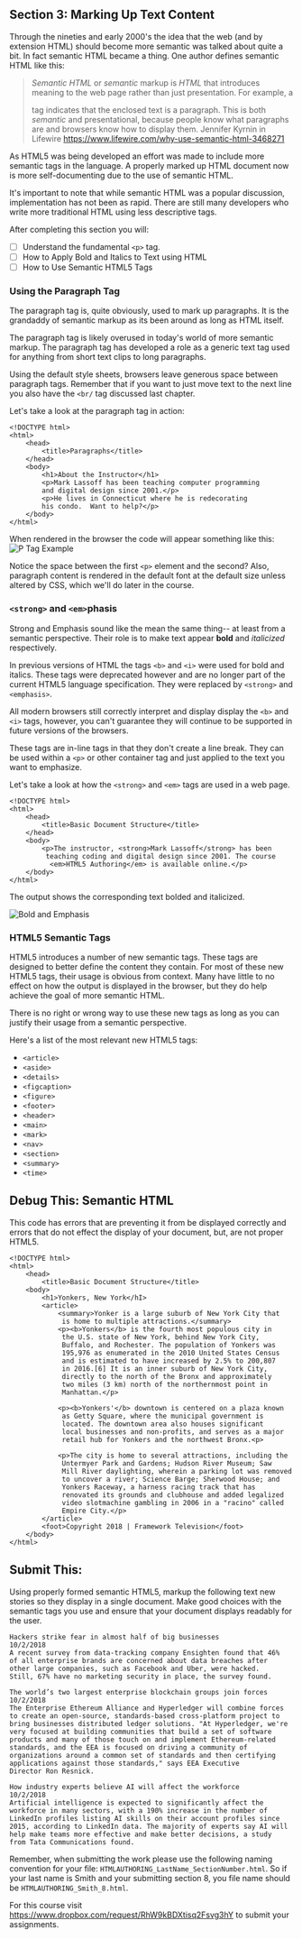 ﻿## Section 3:  Marking Up Text Content
Through the nineties and early 2000's the idea that the web (and by extension HTML) should become more semantic was talked about quite a bit. In fact semantic HTML became a thing. One author defines semantic HTML like this:

> _Semantic HTML_  or  _semantic_  markup is  _HTML_  that introduces meaning to the web page rather than just presentation. For example, a <p> tag indicates that the enclosed text is a paragraph. This is both  _semantic_  and presentational, because people know what paragraphs are and browsers know how to display them.
> Jennifer Kyrnin in Lifewire https://www.lifewire.com/why-use-semantic-html-3468271

As HTML5 was being developed an effort was made to include more semantic tags in the language. A properly marked up HTML document now is more self-documenting due to the use of semantic HTML.

It's important to note that while semantic HTML was a popular discussion, implementation has not been as rapid. There are still many developers who write more traditional HTML using less descriptive tags.

After completing this section you will:

 - [ ] Understand the fundamental `<p>` tag.
 - [ ] How to Apply Bold and Italics to Text using HTML
 - [ ] How to Use Semantic HTML5 Tags

### Using the Paragraph Tag
The paragraph tag is, quite obviously, used to mark up paragraphs. It is the grandaddy of semantic markup as its been around as long as HTML itself. 

The paragraph tag is likely overused in today's world of more semantic markup.  The paragraph tag has developed a role as a generic text tag used for anything from short text clips to long paragraphs.  

Using the default style sheets, browsers leave generous space between paragraph tags. Remember that if you want to just move text to the next line you also have the `<br/` tag discussed last chapter.

Let's take a look at the paragraph tag in action:
```
<!DOCTYPE html>
<html>
    <head>
        <title>Paragraphs</title>
    </head>
    <body>
        <h1>About the Instructor</h1>
        <p>Mark Lassoff has been teaching computer programming 
        and digital design since 2001.</p>
        <p>He lives in Connecticut where he is redecorating 
        his condo.  Want to help?</p>
    </body>
</html>
```
When rendered in the browser the code will appear something like this:
![P Tag Example](https://s3.amazonaws.com/coursewareframework/html5authoring/Screen+Shot+2018-10-03+at+12.35.47+AM.png)

Notice the space between the first `<p>` element and the second? Also, paragraph content is rendered in the default font at the default size unless altered by CSS, which we'll do later in the course.

### `<strong>` and `<em>`phasis
Strong and Emphasis sound like the mean the same thing-- at least from a semantic perspective. Their role is to make text appear **bold** and *italicized* respectively.  

In previous versions of HTML the tags `<b>` and `<i>`  were used for bold and italics. These tags were deprecated however and are no longer part of the current HTML5 language specification. They were replaced by `<strong>` and `<emphasis>`.

All modern browsers still correctly interpret and display display the `<b>` and `<i>` tags, however, you can't guarantee they will continue to be supported in future versions of the browsers.

These tags are in-line tags in that they don't create a line break. They can be used within a `<p>` or other container tag and just applied to the text you want to emphasize.

Let's take a look at how the `<strong>` and `<em>` tags are used in a web page.

```
<!DOCTYPE html>
<html>
    <head>
        <title>Basic Document Structure</title>
    </head>
    <body>
        <p>The instructor, <strong>Mark Lassoff</strong> has been
         teaching coding and digital design since 2001. The course
          <em>HTML5 Authoring</em> is available online.</p>
    </body>
</html>
```
The output shows the corresponding text bolded and italicized.

![Bold and Emphasis](https://s3.amazonaws.com/coursewareframework/html5authoring/Screen+Shot+2018-10-03+at+1.04.34+AM.png)

### HTML5 Semantic Tags
HTML5 introduces a number of new semantic tags. These tags are designed to better define the content they contain. For most of these new HTML5 tags, their usage is obvious from context. Many have little to no effect on how the output is displayed in the browser, but they do help achieve the goal of more semantic HTML.

There is no right or wrong way to use these new tags as long as you can justify their usage from a semantic perspective.

Here's a list of the most relevant new HTML5 tags:

 - `<article>`
-   `<aside>`
-   `<details>`
-   `<figcaption>`
-   `<figure>`
-   `<footer>`
-   `<header>`
-   `<main>`
-   `<mark>`
-   `<nav>`
-   `<section>`
-   `<summary>`
-   `<time>`

## Debug This: Semantic HTML
This code has errors that are preventing it from be displayed correctly and errors that do not effect the display of your document, but, are not proper HTML5.  
```
<!DOCTYPE html>
<html>
    <head>
        <title>Basic Document Structure</title>
    <body>
        <h1>Yonkers, New York</hI>
        <article>
            <summary>Yonker is a large suburb of New York City that
             is home to multiple attractions.</summary>
            <p><b>Yonkers</b> is the fourth most populous city in
             the U.S. state of New York, behind New York City, 
             Buffalo, and Rochester. The population of Yonkers was
             195,976 as enumerated in the 2010 United States Census
             and is estimated to have increased by 2.5% to 200,807
             in 2016.[6] It is an inner suburb of New York City,
             directly to the north of the Bronx and approximately 
             two miles (3 km) north of the northernmost point in 
             Manhattan.</p>

            <p><b>Yonkers'</b> downtown is centered on a plaza known
             as Getty Square, where the municipal government is
             located. The downtown area also houses significant 
             local businesses and non-profits, and serves as a major
             retail hub for Yonkers and the northwest Bronx.<p>

            <p>The city is home to several attractions, including the
             Untermyer Park and Gardens; Hudson River Museum; Saw 
             Mill River daylighting, wherein a parking lot was removed
             to uncover a river; Science Barge; Sherwood House; and 
             Yonkers Raceway, a harness racing track that has 
             renovated its grounds and clubhouse and added legalized 
             video slotmachine gambling in 2006 in a "racino" called 
             Empire City.</p>
        </article>
        <foot>Copyright 2018 | Framework Television</foot>
    </body>
</html>
```

## Submit This: 
Using properly formed semantic HTML5, markup the following text new stories so they display in a single document.  Make good choices with the semantic tags you use and ensure that your document displays readably for the user.
```
Hackers strike fear in almost half of big businesses
10/2/2018
A recent survey from data-tracking company Ensighten found that 46%
of all enterprise brands are concerned about data breaches after 
other large companies, such as Facebook and Uber, were hacked. 
Still, 67% have no marketing security in place, the survey found.

The world’s two largest enterprise blockchain groups join forces
10/2/2018
The Enterprise Ethereum Alliance and Hyperledger will combine forces 
to create an open-source, standards-based cross-platform project to
bring businesses distributed ledger solutions. "At Hyperledger, we're
very focused at building communities that build a set of software
products and many of those touch on and implement Ethereum-related
standards, and the EEA is focused on driving a community of 
organizations around a common set of standards and then certifying
applications against those standards," says EEA Executive 
Director Ron Resnick.

How industry experts believe AI will affect the workforce
10/2/2018
Artificial intelligence is expected to significantly affect the 
workforce in many sectors, with a 190% increase in the number of 
LinkedIn profiles listing AI skills on their account profiles since 
2015, according to LinkedIn data. The majority of experts say AI will
help make teams more effective and make better decisions, a study 
from Tata Communications found.
```

Remember, when submitting the work please use the following naming convention for your file:   `HTMLAUTHORING_LastName_SectionNumber.html`.  So if your last name is Smith and your submitting section 8, you file name should be `HTMLAUTHORING_Smith_8.html`.

For this course visit https://www.dropbox.com/request/RhW9kBDXtisq2Fsvg3hY to submit your assignments.